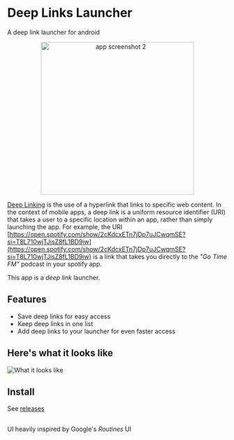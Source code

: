# Deep Links Launcher
A deep link launcher for android

<center><img src="https://github.com/thealamu/deeplinks-launcher/blob/main/screenshots/screenshot2.png" alt="app screenshot 2" width="350" /></center>

[Deep Linking](https://en.wikipedia.org/wiki/Deep_linking) is the use of a hyperlink that links to specific web content. In the context of mobile apps, a deep link is a uniform resource identifier (URI) that takes a user to a specific location within an app, rather than simply launching the app.
For example, the URI [https://open.spotify.com/show/2cKdcxETn7jDp7uJCwqmSE?si=T8L710wjTJisZ8fL1BD9iw](https://open.spotify.com/show/2cKdcxETn7jDp7uJCwqmSE?si=T8L710wjTJisZ8fL1BD9iw) is a link that takes you directly to the *"Go Time FM"* podcast in your spotify app.

This app is a *deep link* launcher.

## Features
- Save deep links for easy access
- Keep deep links in one list
- Add deep links to your launcher for even faster access

## Here's what it looks like
![What it looks like]()

## Install
See [releases](https://github.com/thealamu/deeplinks-launcher/releases)
## 
UI heavily inspired by Google's *Routines* UI
